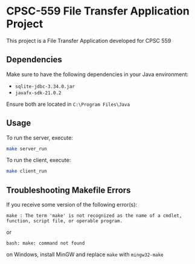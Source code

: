 # CPSC-559 File Transfer Application Project

This project is a File Transfer Application developed for CPSC 559

## Dependencies

Make sure to have the following dependencies in your Java environment:

- `sqlite-jdbc-3.34.0.jar`
- `javafx-sdk-21.0.2`

Ensure both are located in `C:\Program Files\Java`

## Usage

To run the server, execute:

```bash
make server_run
```

To run the client, execute:

```bash
make client_run
```

## Troubleshooting Makefile Errors

If you receive some version of the following error(s): 

`make : The term 'make' is not recognized as the name of a cmdlet, function, script file, or operable program.` 

or 

`bash: make: command not found` 

on Windows, install MinGW and replace `make` with `mingw32-make`
